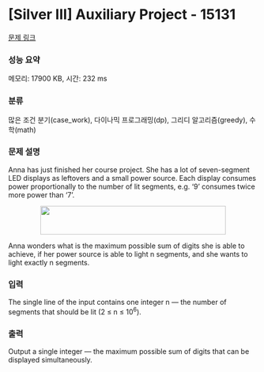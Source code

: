 # [Silver III] Auxiliary Project - 15131 

[문제 링크](https://www.acmicpc.net/problem/15131) 

### 성능 요약

메모리: 17900 KB, 시간: 232 ms

### 분류

많은 조건 분기(case_work), 다이나믹 프로그래밍(dp), 그리디 알고리즘(greedy), 수학(math)

### 문제 설명

<p>Anna has just finished her course project. She has a lot of seven-segment LED displays as leftovers and a small power source. Each display consumes power proportionally to the number of lit segments, e.g. ‘9’ consumes twice more power than ‘7’.</p>

<p style="text-align:center"><img alt="" src="https://onlinejudgeimages.s3-ap-northeast-1.amazonaws.com/problem/15131/1.png" style="height:58px; width:375px"></p>

<p>Anna wonders what is the maximum possible sum of digits she is able to achieve, if her power source is able to light n segments, and she wants to light exactly n segments.</p>

### 입력 

 <p>The single line of the input contains one integer n — the number of segments that should be lit (2 ≤ n ≤ 10<sup>6</sup>).</p>

### 출력 

 <p>Output a single integer — the maximum possible sum of digits that can be displayed simultaneously.</p>

